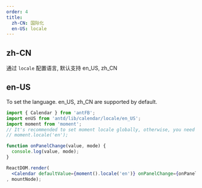 ```yaml
---
order: 4
title:
  zh-CN: 国际化
  en-US: locale
---
```


## zh-CN

通过 `locale` 配置语言, 默认支持 en_US, zh_CN

## en-US

To set the language. en_US, zh_CN are supported by default.

````jsx
import { Calendar } from 'antFB';
import enUS from 'antd/lib/calendar/locale/en_US';
import moment from 'moment';
// It's recommended to set moment locale globally, otherwise, you need to set it by `value` or `defaultValue`
// moment.locale('en');

function onPanelChange(value, mode) {
  console.log(value, mode);
}

ReactDOM.render(
  <Calendar defaultValue={moment().locale('en')} onPanelChange={onPanelChange} locale={enUS} />
, mountNode);
````
